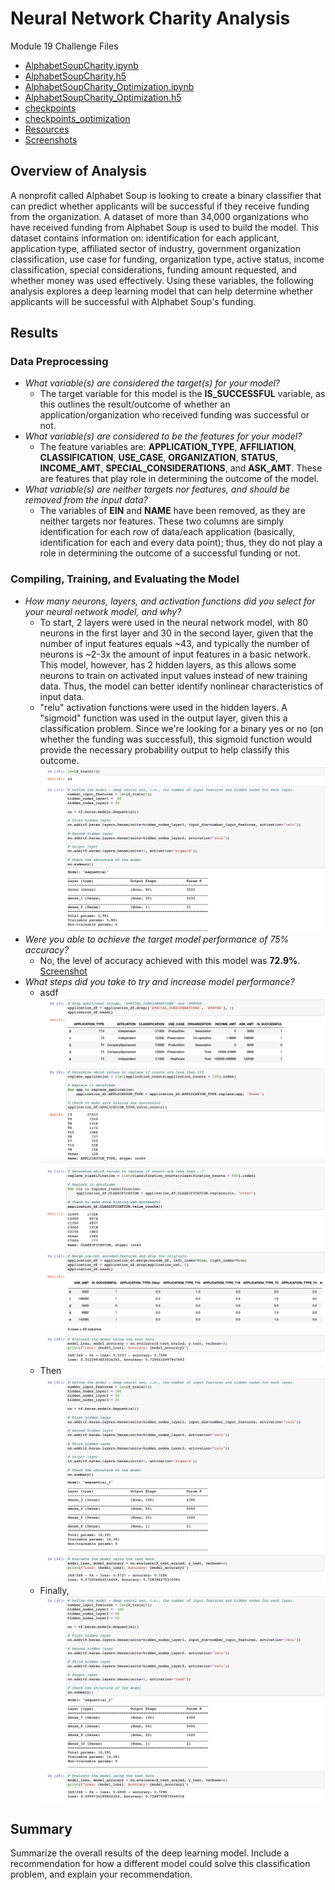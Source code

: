 # Neural Network Charity Analysis
Module 19 Challenge Files
- [AlphabetSoupCharity.ipynb](https://github.com/aseo67/Neural_Network_Charity_Analysis/blob/main/AlphabetSoupCharity.ipynb)
- [AlphabetSoupCharity.h5](https://github.com/aseo67/Neural_Network_Charity_Analysis/blob/main/AlphabetSoupCharity.h5)
- [AlphabetSoupCharity_Optimization.ipynb](https://github.com/aseo67/Neural_Network_Charity_Analysis/blob/main/AlphabetSoupCharity_Optimization.ipynb)
- [AlphabetSoupCharity_Optimization.h5](https://github.com/aseo67/Neural_Network_Charity_Analysis/blob/main/AlphabetSoupCharity_Optimization.h5)
- [checkpoints](https://github.com/aseo67/Neural_Network_Charity_Analysis/tree/main/checkpoints)
- [checkpoints_optimization](https://github.com/aseo67/Neural_Network_Charity_Analysis/tree/main/checkpoints_optimization)
- [Resources](https://github.com/aseo67/Neural_Network_Charity_Analysis/tree/main/Resources)
- [Screenshots](https://github.com/aseo67/Neural_Network_Charity_Analysis/tree/main/Screenshots)


## Overview of Analysis
A nonprofit called Alphabet Soup is looking to create a binary classifier that can predict whether applicants will be successful if they receive funding from the organization. A dataset of more than 34,000 organizations who have received funding from Alphabet Soup is used to build the model. This dataset contains information on: identification for each applicant, application type, affiliated sector of industry, government organization classification, use case for funding, organization type, active status, income classification, special considerations, funding amount requested, and whether money was used effectively. Using these variables, the following analysis explores a deep learning model that can help determine whether applicants will be successful with Alphabet Soup's funding. 


## Results

### Data Preprocessing

- _What variable(s) are considered the target(s) for your model?_
  - The target variable for this model is the **IS_SUCCESSFUL** variable, as this outlines the result/outcome of whether an application/organization who received funding was successful or not. 
- _What variable(s) are considered to be the features for your model?_
  - The feature variables are: **APPLICATION_TYPE**, **AFFILIATION**, **CLASSIFICATION**, **USE_CASE**, **ORGANIZATION**, **STATUS**, **INCOME_AMT**, **SPECIAL_CONSIDERATIONS**, and **ASK_AMT**. These are features that play role in determining the outcome of the model. 
- _What variable(s) are neither targets nor features, and should be removed from the input data?_
  - The variables of **EIN** and **NAME** have been removed, as they are neither targets nor features. These two columns are simply identification for each row of data/each application (basically, identification for each and every data point); thus, they do not play a role in determining the outcome of a successful funding or not. 

### Compiling, Training, and Evaluating the Model

- _How many neurons, layers, and activation functions did you select for your neural network model, and why?_
  - To start, 2 layers were used in the neural network model, with 80 neurons in the first layer and 30 in the second layer, given that the number of input features equals ~43, and typically the number of neurons is ~2-3x the amount of input features in a basic network. This model, however, has 2 hidden layers, as this allows some neurons to train on activated input values instead of new training data. Thus, the model can better identify nonlinear characteristics of input data. 
  - "relu" activation functions were used in the hidden layers. A "sigmoid" function was used in the output layer, given this a classification problem. Since we're looking for a binary yes or no (on whether the funding was successful), this sigmoid function would provide the necessary probability output to help classify this outcome.  
![Screenshot](https://github.com/aseo67/Neural_Network_Charity_Analysis/blob/main/Screenshots/Screenshot_Model_build.png)
- _Were you able to achieve the target model performance of 75% accuracy?_
  - No, the level of accuracy achieved with this model was **72.9%**. 
[Screenshot](https://github.com/aseo67/Neural_Network_Charity_Analysis/blob/main/Screenshots/Screenshot_Model_evaluate.png)
- _What steps did you take to try and increase model performance?_
  - asdf
![Screenshot](https://github.com/aseo67/Neural_Network_Charity_Analysis/blob/main/Screenshots/Screenshot_Optimize_V1_dropcols.png)
![Screenshot](https://github.com/aseo67/Neural_Network_Charity_Analysis/blob/main/Screenshots/Screenshot_Optimize_V1_apptypebins.png)
![Screenshot](https://github.com/aseo67/Neural_Network_Charity_Analysis/blob/main/Screenshots/Screenshot_Optimize_V1_classbins.png)
![Screenshot](https://github.com/aseo67/Neural_Network_Charity_Analysis/blob/main/Screenshots/Screenshot_Optimize_V1_finaldf.png)
![Screenshot](https://github.com/aseo67/Neural_Network_Charity_Analysis/blob/main/Screenshots/Screenshot_Optimize_V1_evaluate.png)
  - Then
![Screenshot](https://github.com/aseo67/Neural_Network_Charity_Analysis/blob/main/Screenshots/Screenshot_Optimize_V2_build.png)
![Screenshot](https://github.com/aseo67/Neural_Network_Charity_Analysis/blob/main/Screenshots/Screenshot_Optimize_V2_evaluate.png)
  - Finally, 
![Screenshot](https://github.com/aseo67/Neural_Network_Charity_Analysis/blob/main/Screenshots/Screenshot_Optimize_V3_build.png)
![Screenshot](https://github.com/aseo67/Neural_Network_Charity_Analysis/blob/main/Screenshots/Screenshot_Optimize_V3_evaluate.png)


## Summary
Summarize the overall results of the deep learning model. Include a recommendation for how a different model could solve this classification problem, and explain your recommendation.
